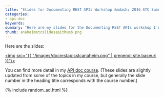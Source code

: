 ```yaml
---
title: "Slides for Documenting REST APIs Workshop &mdash; 2016 STC Summit Anaheim, Calif."
categories:
- api-doc
keywords:
summary: "Here are my slides for the Documenting REST APIs workshop I'm giving at the 2016 STC Summit in Anaheim, California. The workshop lasts 3.5 hours. These slides cover a host of topics, including how to use APIs, how to document APIs, how to publish APIs, and more. There are lots of hands-on activities throughout. Some of the activities involve using the command line, the Chrome JavaScript Console, Postman, Git, reading JSON, and more."
thumb: anaheimstcslidesapithumb.png
---
```


Here are the slides:

<a href="https://idratherbewriting.com/files/apiworkshopslidesstc/" target="\_blank"><img src="{{ "/images/docrestapisstcanaheim.png" | prepend: site.baseurl }}"/></a>

You can find more detail in my [API doc course](https://idratherbewriting.com/learnapidoc/). (These slides are slightly updated from some of the topics in my course, but generally the slide number in the heading title corresponds with the course number.)

{% include random_ad.html %}
